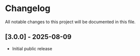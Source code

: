 # Changelog

All notable changes to this project will be documented in this file.

## [3.0.0] - 2025-08-09
- Initial public release
